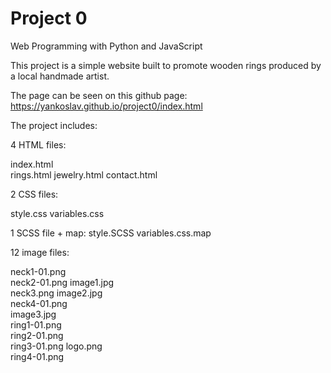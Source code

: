 # Project 0

Web Programming with Python and JavaScript

This project is a simple website built to promote wooden rings produced by a local handmade artist.

The page can be seen on this github page: https://yankoslav.github.io/project0/index.html

The project includes:

4 HTML files:

index.html		
rings.html
jewelry.html
contact.html

2 CSS files:

style.css
variables.css

1 SCSS file + map:
style.SCSS
variables.css.map


12 image files:

neck1-01.png		
neck2-01.png
image1.jpg		
neck3.png
image2.jpg		
neck4-01.png		
image3.jpg		
ring1-01.png		
ring2-01.png		
ring3-01.png
logo.png		
ring4-01.png
